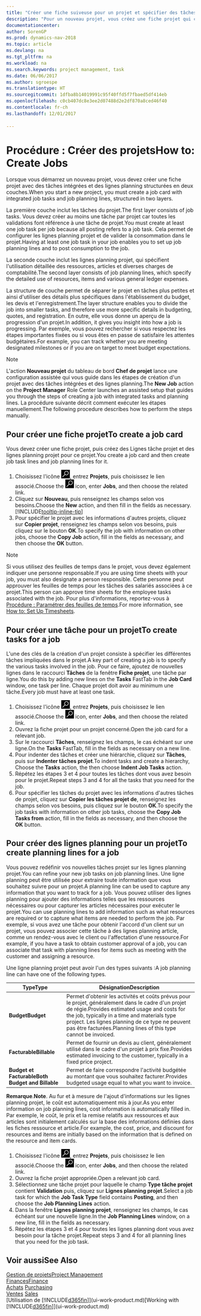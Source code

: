 ```yaml
---
title: "Créer une fiche suiveuse pour un projet et spécifier des tâches"
description: "Pour un nouveau projet, vous créez une fiche projet qui contient les tâches projet et les lignes planning, pour vous aider à gérer la progression et les budgets."
documentationcenter: 
author: SorenGP
ms.prod: dynamics-nav-2018
ms.topic: article
ms.devlang: na
ms.tgt_pltfrm: na
ms.workload: na
ms.search.keywords: project management, task
ms.date: 06/06/2017
ms.author: sgroespe
ms.translationtype: HT
ms.sourcegitcommit: 1dfba8b14019991c95f40ffd5f7fbaed5df414eb
ms.openlocfilehash: c0cb407dc8e3ee2d07488d2e2df870a8ced46f40
ms.contentlocale: fr-ch
ms.lasthandoff: 12/01/2017

---
```

# <a name="how-to-create-jobs"></a><span data-ttu-id="1daf0-103">Procédure : Créer des projets</span><span class="sxs-lookup"><span data-stu-id="1daf0-103">How to: Create Jobs</span></span>
<span data-ttu-id="1daf0-104">Lorsque vous démarrez un nouveau projet, vous devez créer une fiche projet avec des tâches intégrées et des lignes planning structurées en deux couches.</span><span class="sxs-lookup"><span data-stu-id="1daf0-104">When you start a new project, you must create a job card with integrated job tasks and job planning lines, structured in two layers.</span></span>  

<span data-ttu-id="1daf0-105">La première couche inclut les tâches du projet.</span><span class="sxs-lookup"><span data-stu-id="1daf0-105">The first layer consists of job tasks.</span></span> <span data-ttu-id="1daf0-106">Vous devez créer au moins une tâche par projet car toutes les validations font référence à une tâche de projet.</span><span class="sxs-lookup"><span data-stu-id="1daf0-106">You must create at least one job task per job because all posting refers to a job task.</span></span> <span data-ttu-id="1daf0-107">Cela permet de configurer les lignes planning projet et de valider la consommation dans le projet.</span><span class="sxs-lookup"><span data-stu-id="1daf0-107">Having at least one job task in your job enables you to set up job planning lines and to post consumption to the job.</span></span>

<span data-ttu-id="1daf0-108">La seconde couche inclut les lignes planning projet, qui spécifient l'utilisation détaillée des ressources, articles et diverses charges de comptabilité.</span><span class="sxs-lookup"><span data-stu-id="1daf0-108">The second layer consists of job planning lines, which specify the detailed use of resources, items and various general ledger expenses.</span></span>

<span data-ttu-id="1daf0-109">La structure de couche permet de séparer le projet en tâches plus petites et ainsi d'utiliser des détails plus spécifiques dans l'établissement du budget, les devis et l'enregistrement.</span><span class="sxs-lookup"><span data-stu-id="1daf0-109">The layer structure enables you to divide the job into smaller tasks, and therefore use more specific details in budgeting, quotes, and registration.</span></span> <span data-ttu-id="1daf0-110">En outre, elle vous donne un aperçu de la progression d'un projet.</span><span class="sxs-lookup"><span data-stu-id="1daf0-110">In addition, it gives you insight into how a job is progressing.</span></span> <span data-ttu-id="1daf0-111">Par exemple, vous pouvez rechercher si vous respectez les étapes importantes fixées ou si vous êtes en passe de satisfaire les attentes budgétaires.</span><span class="sxs-lookup"><span data-stu-id="1daf0-111">For example, you can track whether you are meeting designated milestones or if you are on target to meet budget expectations.</span></span>

> [!NOTE]  
>   <span data-ttu-id="1daf0-112">L'action **Nouveau projet** du tableau de bord **Chef de projet** lance une configuration assistée qui vous guide dans les étapes de création d'un projet avec des tâches intégrées et des lignes planning.</span><span class="sxs-lookup"><span data-stu-id="1daf0-112">The **New Job** action on the **Project Manager** Role Center launches an assisted setup that guides you through the steps of creating a job with integrated tasks and planning lines.</span></span> <span data-ttu-id="1daf0-113">La procédure suivante décrit comment exécuter les étapes manuellement.</span><span class="sxs-lookup"><span data-stu-id="1daf0-113">The following procedure describes how to perform the steps manually.</span></span>

## <a name="to-create-a-job-card"></a><span data-ttu-id="1daf0-114">Pour créer une fiche projet</span><span class="sxs-lookup"><span data-stu-id="1daf0-114">To create a job card</span></span>
<span data-ttu-id="1daf0-115">Vous devez créer une fiche projet, puis créez des Lignes tâche projet et des lignes planning projet pour ce projet.</span><span class="sxs-lookup"><span data-stu-id="1daf0-115">You create a job card and then create job task lines and job planning lines for it.</span></span>

1. <span data-ttu-id="1daf0-116">Choisissez l'icône ![Page ou état pour la recherche](media/ui-search/search_small.png "Page ou état pour la recherche"), entrez **Projets**, puis choisissez le lien associé.</span><span class="sxs-lookup"><span data-stu-id="1daf0-116">Choose the ![Search for Page or Report](media/ui-search/search_small.png "Search for Page or Report icon") icon, enter **Jobs**, and then choose the related link.</span></span>  
2. <span data-ttu-id="1daf0-117">Cliquez sur **Nouveau**, puis renseignez les champs selon vos besoins.</span><span class="sxs-lookup"><span data-stu-id="1daf0-117">Choose the **New** action, and then fill in the fields as necessary.</span></span> [!INCLUDE[tooltip-inline-tip](includes/tooltip-inline-tip_md.md)]
3. <span data-ttu-id="1daf0-118">Pour spécifier le projet avec les informations d'autres projets, cliquez sur **Copier projet**, renseignez les champs selon vos besoins, puis cliquez sur le bouton **OK**.</span><span class="sxs-lookup"><span data-stu-id="1daf0-118">To specify the job with information on other jobs, choose the **Copy Job** action, fill in the fields as necessary, and then choose the **OK** button.</span></span>

> [!NOTE]  
>   <span data-ttu-id="1daf0-119">Si vous utilisez des feuilles de temps dans le projet, vous devez également indiquer une personne responsable.</span><span class="sxs-lookup"><span data-stu-id="1daf0-119">If you are using time sheets with your job, you must also designate a person responsible.</span></span> <span data-ttu-id="1daf0-120">Cette personne peut approuver les feuilles de temps pour les tâches des salariés associées à ce projet.</span><span class="sxs-lookup"><span data-stu-id="1daf0-120">This person can approve time sheets for the employee tasks associated with the job.</span></span> <span data-ttu-id="1daf0-121">Pour plus d'informations, reportez-vous à [Procédure : Paramétrer des feuilles de temps](projects-how-setup-time-sheets.md).</span><span class="sxs-lookup"><span data-stu-id="1daf0-121">For more information, see [How to: Set Up Timesheets](projects-how-setup-time-sheets.md).</span></span>

## <a name="to-create-tasks-for-a-job"></a><span data-ttu-id="1daf0-122">Pour créer une tâche pour un projet</span><span class="sxs-lookup"><span data-stu-id="1daf0-122">To create tasks for a job</span></span>
<span data-ttu-id="1daf0-123">L'une des clés de la création d'un projet consiste à spécifier les différentes tâches impliquées dans le projet.</span><span class="sxs-lookup"><span data-stu-id="1daf0-123">A key part of creating a job is to specify the various tasks involved in the job.</span></span> <span data-ttu-id="1daf0-124">Pour ce faire, ajoutez de nouvelles lignes dans le raccourci **Tâches** de la fenêtre **Fiche projet**, une tâche par ligne.</span><span class="sxs-lookup"><span data-stu-id="1daf0-124">You do this by adding new lines on the **Tasks** FastTab in the **Job Card** window, one task per line.</span></span> <span data-ttu-id="1daf0-125">Chaque projet doit avoir au minimum une tâche.</span><span class="sxs-lookup"><span data-stu-id="1daf0-125">Every job must have at least one task.</span></span>

1. <span data-ttu-id="1daf0-126">Choisissez l'icône ![Page ou état pour la recherche](media/ui-search/search_small.png "Page ou état pour la recherche"), entrez **Projets**, puis choisissez le lien associé.</span><span class="sxs-lookup"><span data-stu-id="1daf0-126">Choose the ![Search for Page or Report](media/ui-search/search_small.png "Search for Page or Report icon") icon, enter **Jobs**, and then choose the related link.</span></span>
2. <span data-ttu-id="1daf0-127">Ouvrez la fiche projet pour un projet concerné.</span><span class="sxs-lookup"><span data-stu-id="1daf0-127">Open the job card for a relevant job.</span></span>
3. <span data-ttu-id="1daf0-128">Sur le raccourci **Tâches**, renseignez les champs, le cas échéant sur une ligne.</span><span class="sxs-lookup"><span data-stu-id="1daf0-128">On the **Tasks** FastTab, fill in the fields as necessary on a new line.</span></span>
4. <span data-ttu-id="1daf0-129">Pour indenter des tâches et créer une hiérarchie, cliquez sur **Tâches**, puis sur **Indenter tâches projet**.</span><span class="sxs-lookup"><span data-stu-id="1daf0-129">To indent tasks and create a hierarchy, Choose the **Tasks** action, the then choose **Indent Job Tasks** action.</span></span>
5. <span data-ttu-id="1daf0-130">Répétez les étapes 3 et 4 pour toutes les tâches dont vous avez besoin pour le projet.</span><span class="sxs-lookup"><span data-stu-id="1daf0-130">Repeat steps 3 and 4 for all the tasks that you need for the job.</span></span>
6. <span data-ttu-id="1daf0-131">Pour spécifier les tâches du projet avec les informations d'autres tâches de projet, cliquez sur **Copier les tâches projet de**, renseignez les champs selon vos besoins, puis cliquez sur le bouton **OK**.</span><span class="sxs-lookup"><span data-stu-id="1daf0-131">To specify the job tasks with information on other job tasks, choose the **Copy Job Tasks from** action, fill in the fields as necessary, and then choose the **OK** button.</span></span>

## <a name="to-create-planning-lines-for-a-job"></a><span data-ttu-id="1daf0-132">Pour créer des lignes planning pour un projet</span><span class="sxs-lookup"><span data-stu-id="1daf0-132">To create planning lines for a job</span></span>
<span data-ttu-id="1daf0-133">Vous pouvez redéfinir vos nouvelles tâches projet sur les lignes planning projet.</span><span class="sxs-lookup"><span data-stu-id="1daf0-133">You can refine your new job tasks on job planning lines.</span></span> <span data-ttu-id="1daf0-134">Une ligne planning peut être utilisée pour extraire toute information que vous souhaitez suivre pour un projet.</span><span class="sxs-lookup"><span data-stu-id="1daf0-134">A planning line can be used to capture any information that you want to track for a job.</span></span> <span data-ttu-id="1daf0-135">Vous pouvez utiliser des lignes planning pour ajouter des informations telles que les ressources nécessaires ou pour capturer les articles nécessaires pour exécuter le projet.</span><span class="sxs-lookup"><span data-stu-id="1daf0-135">You can use planning lines to add information such as what resources are required or to capture what items are needed to perform the job.</span></span> <span data-ttu-id="1daf0-136">Par exemple, si vous avez une tâche pour obtenir l'accord d'un client sur un projet, vous pouvez associer cette tâche à des lignes planning article, comme un rendez-vous avec le client ou l'affectation d'une ressource.</span><span class="sxs-lookup"><span data-stu-id="1daf0-136">For example, if you have a task to obtain customer approval of a job, you can associate that task with planning lines for items such as meeting with the customer and assigning a resource.</span></span>  

<span data-ttu-id="1daf0-137">Une ligne planning projet peut avoir l'un des types suivants :</span><span class="sxs-lookup"><span data-stu-id="1daf0-137">A job planning line can have one of the following types.</span></span>  

| <span data-ttu-id="1daf0-138">Type</span><span class="sxs-lookup"><span data-stu-id="1daf0-138">Type</span></span> | <span data-ttu-id="1daf0-139">Désignation</span><span class="sxs-lookup"><span data-stu-id="1daf0-139">Description</span></span> |
| --- | --- |
| <span data-ttu-id="1daf0-140">**Budget**</span><span class="sxs-lookup"><span data-stu-id="1daf0-140">**Budget**</span></span> |<span data-ttu-id="1daf0-141">Permet d'obtenir les activités et coûts prévus pour le projet, généralement dans le cadre d'un projet de régie.</span><span class="sxs-lookup"><span data-stu-id="1daf0-141">Provides estimated usage and costs for the job, typically in a time and materials type project.</span></span> <span data-ttu-id="1daf0-142">Les lignes planning de ce type ne peuvent pas être facturées.</span><span class="sxs-lookup"><span data-stu-id="1daf0-142">Planning lines of this type cannot be invoiced.</span></span> |
| <span data-ttu-id="1daf0-143">**Facturable**</span><span class="sxs-lookup"><span data-stu-id="1daf0-143">**Billable**</span></span> |<span data-ttu-id="1daf0-144">Permet de fournir un devis au client, généralement utilisé dans le cadre d'un projet à prix fixe.</span><span class="sxs-lookup"><span data-stu-id="1daf0-144">Provides estimated invoicing to the customer, typically in a fixed price project.</span></span> |
| <span data-ttu-id="1daf0-145">**Budget et Facturable**</span><span class="sxs-lookup"><span data-stu-id="1daf0-145">**Both Budget and Billable**</span></span> |<span data-ttu-id="1daf0-146">Permet de faire correspondre l'activité budgétée au montant que vous souhaitez facturer.</span><span class="sxs-lookup"><span data-stu-id="1daf0-146">Provides budgeted usage equal to what you want to invoice.</span></span> |

<span data-ttu-id="1daf0-147">**Remarque**.</span><span class="sxs-lookup"><span data-stu-id="1daf0-147">**Note**.</span></span> <span data-ttu-id="1daf0-148">Au fur et à mesure de l'ajout d'informations sur les lignes planning projet, le coût est automatiquement mis à jour.</span><span class="sxs-lookup"><span data-stu-id="1daf0-148">As you enter information on job planning lines, cost information is automatically filled in.</span></span> <span data-ttu-id="1daf0-149">Par exemple, le coût, le prix et la remise relatifs aux ressources et aux articles sont initialement calculés sur la base des informations définies dans les fiches ressource et article.</span><span class="sxs-lookup"><span data-stu-id="1daf0-149">For example, the cost, price, and discount for resources and items are initially based on the information that is defined on the resource and item cards.</span></span>

1. <span data-ttu-id="1daf0-150">Choisissez l'icône ![Page ou état pour la recherche](media/ui-search/search_small.png "Page ou état pour la recherche"), entrez **Projets**, puis choisissez le lien associé.</span><span class="sxs-lookup"><span data-stu-id="1daf0-150">Choose the ![Search for Page or Report](media/ui-search/search_small.png "Search for Page or Report icon") icon, enter **Jobs**, and then choose the related link.</span></span>
2. <span data-ttu-id="1daf0-151">Ouvrez la fiche projet appropriée.</span><span class="sxs-lookup"><span data-stu-id="1daf0-151">Open a relevant job card.</span></span>
3. <span data-ttu-id="1daf0-152">Sélectionnez une tâche projet pour laquelle le champ **Type tâche projet** contient **Validation** puis, cliquez sur **Lignes planning projet**.</span><span class="sxs-lookup"><span data-stu-id="1daf0-152">Select a job task for which the **Job Task Type** field contains **Posting**, and then choose the **Job Planning Lines** action.</span></span>  
4. <span data-ttu-id="1daf0-153">Dans la fenêtre **Lignes planning projet**, renseignez les champs, le cas échéant sur une nouvelle ligne.</span><span class="sxs-lookup"><span data-stu-id="1daf0-153">In the **Job Planning Lines** window, on a new line, fill in the fields as necessary.</span></span>
5. <span data-ttu-id="1daf0-154">Répétez les étapes 3 et 4 pour toutes les lignes planning dont vous avez besoin pour la tâche projet.</span><span class="sxs-lookup"><span data-stu-id="1daf0-154">Repeat steps 3 and 4 for all planning lines that you need for the job task.</span></span>

## <a name="see-also"></a><span data-ttu-id="1daf0-155">Voir aussi</span><span class="sxs-lookup"><span data-stu-id="1daf0-155">See Also</span></span>
[<span data-ttu-id="1daf0-156">Gestion de projets</span><span class="sxs-lookup"><span data-stu-id="1daf0-156">Project Management</span></span>](projects-manage-projects.md)  
[<span data-ttu-id="1daf0-157">Finances</span><span class="sxs-lookup"><span data-stu-id="1daf0-157">Finance</span></span>](finance.md)  
<span data-ttu-id="1daf0-158">[Achats](purchasing-manage-purchasing.md)       </span><span class="sxs-lookup"><span data-stu-id="1daf0-158">[Purchasing](purchasing-manage-purchasing.md)       </span></span>  
<span data-ttu-id="1daf0-159">[Ventes](sales-manage-sales.md)    </span><span class="sxs-lookup"><span data-stu-id="1daf0-159">[Sales](sales-manage-sales.md)    </span></span>  
<span data-ttu-id="1daf0-160">[Utilisation de [!INCLUDE[d365fin](includes/d365fin_md.md)]](ui-work-product.md)</span><span class="sxs-lookup"><span data-stu-id="1daf0-160">[Working with [!INCLUDE[d365fin](includes/d365fin_md.md)]](ui-work-product.md)</span></span>  


